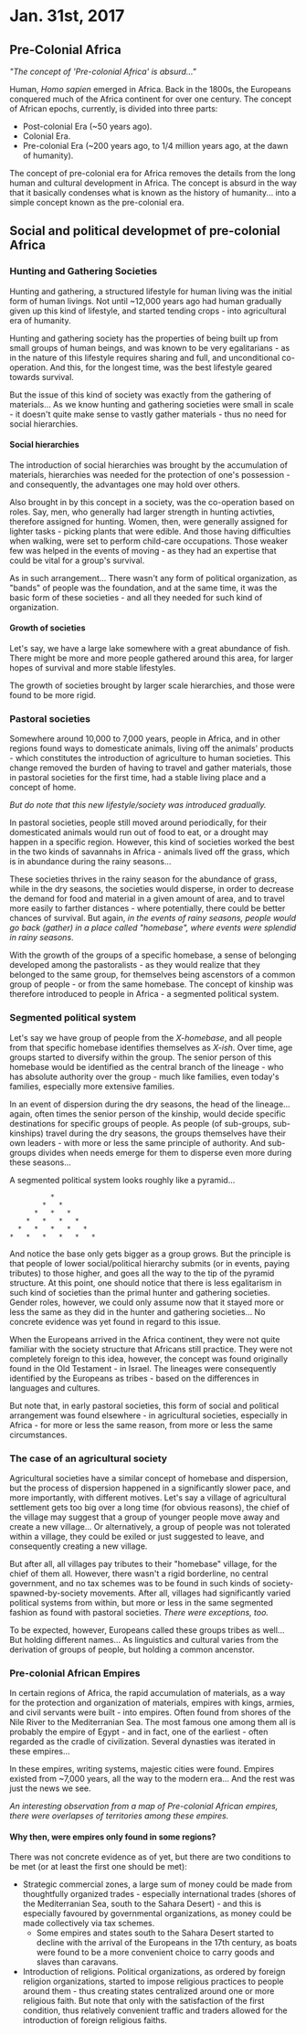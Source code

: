 Jan. 31st, 2017
===============

Pre-Colonial Africa
-------------------

*"The concept of 'Pre-colonial Africa' is absurd..."*

Human, *Homo sapien* emerged in Africa. Back in the 1800s, the Europeans conquered much of the Africa continent for over one century. The concept of African epochs, currently, is divided into three parts:

- Post-colonial Era (~50 years ago).
- Colonial Era.
- Pre-colonial Era (~200 years ago, to 1/4 million years ago, at the dawn of humanity).

The concept of pre-colonial era for Africa removes the details from the long human and cultural development in Africa. The concept is absurd in the way that it basically condenses what is known as the history of humanity... into a simple concept known as the pre-colonial era.

Social and political developmet of pre-colonial Africa
------------------------------------------------------

### Hunting and Gathering Societies

Hunting and gathering, a structured lifestyle for human living was the initial form of human livings. Not until ~12,000 years ago had human gradually given up this kind of lifestyle, and started tending crops - into agricultural era of humanity.

Hunting and gathering society has the properties of being built up from small groups of human beings, and was known to be very egalitarians - as in the nature of this lifestyle requires sharing and full, and unconditional co-operation. And this, for the longest time, was the best lifestyle geared towards survival.

But the issue of this kind of society was exactly from the gathering of materials... As we know hunting and gathering societies were small in scale - it doesn't quite make sense to vastly gather materials - thus no need for social hierarchies.

#### Social hierarchies

The introduction of social hierarchies was brought by the accumulation of materials, hierarchies was needed for the protection of one's possession - and consequently, the advantages one may hold over others.

Also brought in by this concept in a society, was the co-operation based on roles. Say, men, who generally had larger strength in hunting activties, therefore assigned for hunting. Women, then, were generally assigned for lighter tasks - picking plants that were edible. And those having difficulties when walking, were set to perform child-care occupations. Those weaker few was helped in the events of moving - as they had an expertise that could be vital for a group's survival.

As in such arrangement... There wasn't any form of political organization, as "bands" of people was the foundation, and at the same time, it was the basic form of these societies - and all they needed for such kind of organization.

#### Growth of societies

Let's say, we have a large lake somewhere with a great abundance of fish. There might be more and more people gathered around this area, for larger hopes of survival and more stable lifestyles.

The growth of societies brought by larger scale hierarchies, and those were found to be more rigid.

### Pastoral societies

Somewhere around 10,000 to 7,000 years, people in Africa, and in other regions found ways to domesticate animals, living off the animals' products - which constitutes the introduction of agriculture to human societies. This change removed the burden of having to travel and gather materials, those in pastoral societies for the first time, had a stable living place and a concept of home.

*But do note that this new lifestyle/society was introduced gradually.*

In pastoral societies, people still moved around periodically, for their domesticated animals would run out of food to eat, or a drought may happen in a specific region. However, this kind of societies worked the best in the two kinds of savannahs in Africa - animals lived off the grass, which is in abundance during the rainy seasons...

These societies thrives in the rainy season for the abundance of grass, while in the dry seasons, the societies would disperse, in order to decrease the demand for food and material in a given amount of area, and to travel more easily to farther distances - where potentially, there could be better chances of survival. But again, *in the events of rainy seasons, people would go back (gather) in a place called "homebase", where events were splendid in rainy seasons*.

With the growth of the groups of a specific homebase, a sense of belonging developed among the pastoralists - as they would realize that they belonged to the same group, for themselves being ascenstors of a common group of people - or from the same homebase. The concept of kinship was therefore introduced to people in Africa - a segmented political system.

### Segmented political system

Let's say we have group of people from the *X-homebase*, and all people from that specific homebase identifies themselves as *X-ish*. Over time, age groups started to diversify within the group. The senior person of this homebase would be identified as the central branch of the lineage - who has absolute authority over the group - much like families, even today's families, especially more extensive families.

In an event of dispersion during the dry seasons, the head of the lineage... again, often times the senior person of the kinship, would decide specific destinations for specific groups of people. As people (of sub-groups, sub-kinships) travel during the dry seasons, the groups themselves have their own leaders - with more or less the same principle of authority. And sub-groups divides when needs emerge for them to disperse even more during these seasons...

A segmented political system looks roughly like a pyramid...

```
          *
        *   *
      *   *   *
    *   *   *   *
  *   *   *   *   *
*   *   *   *   *   *
```

And notice the base only gets bigger as a group grows. But the principle is that people of lower social/political hierarchy submits (or in events, paying tributes) to those higher, and goes all the way to the tip of the pyramid structure. At this point, one should notice that there is less egalitarism in such kind of societies than the primal hunter and gathering societies. Gender roles, however, we could only assume now that it stayed more or less the same as they did in the hunter and gathering societies... No concrete evidence was yet found in regard to this issue.

When the Europeans arrived in the Africa continent, they were not quite familiar with the society structure that Africans still practice. They were not completely foreign to this idea, however, the concept was found originally found in the Old Testament - in Israel. The lineages were consequently identified by the Europeans as tribes - based on the differences in languages and cultures.

But note that, in early pastoral societies, this form of social and political arrangement was found elsewhere - in agricultural societies, especially in Africa - for more or less the same reason, from more or less the same circumstances.

### The case of an agricultural society

Agricultural societies have a similar concept of homebase and dispersion, but the process of dispersion happened in a significantly slower pace, and more importantly, with different motives. Let's say a village of agricultural settlement gets too big over a long time (for obvious reasons), the chief of the village may suggest that a group of younger people move away and create a new village... Or alternatively, a group of people was not tolerated within a village, they could be exiled or just suggested to leave, and consequently creating a new village.

But after all, all villages pay tributes to their "homebase" village, for the chief of them all. However, there wasn't a rigid borderline, no central government, and no tax schemes was to be found in such kinds of society-spawned-by-society movements. After all, villages had significantly varied political systems from within, but more or less in the same segmented fashion as found with pastoral societies. *There were exceptions, too.*

To be expected, however, Europeans called these groups tribes as well... But holding different names... As linguistics and cultural varies from the derivation of groups of people, but holding a common ancenstor.

### Pre-colonial African Empires

In certain regions of Africa, the rapid accumulation of materials, as a way for the protection and organization of materials, empires with kings, armies, and civil servants were built - into empires. Often found from shores of the Nile River to the Mediterranian Sea. The most famous one among them all is probably the empire of Egypt - and in fact, one of the earliest - often regarded as the cradle of civilization. Several dynasties was iterated in these empires...

In these empires, writing systems, majestic cities were found. Empires existed from ~7,000 years, all the way to the modern era... And the rest was just the news we see.

*An interesting observation from a map of Pre-colonial African empires, there were overlapses of territories among these empires.*

#### Why then, were empires only found in some regions?

There was not concrete evidence as of yet, but there are two conditions to be met (or at least the first one should be met):

- Strategic commercial zones, a large sum of money could be made from thoughtfully organized trades - especially international trades (shores of the Mediterranian Sea, south to the Sahara Desert) - and this is especially favoured by governmental organizations, as money could be made collectively via tax schemes.
  - Some empires and states south to the Sahara Desert started to decline with the arrival of the Europeans in the 17th century, as boats were found to be a more convenient choice to carry goods and slaves than caravans.
- Introduction of religions. Political organizations, as ordered by foreign religion organizations, started to impose religious practices to people around them - thus creating states centralized around one or more religious faith. But note that only with the satisfaction of the first condition, thus relatively convenient traffic and traders allowed for the introduction of foreign religious faiths.

